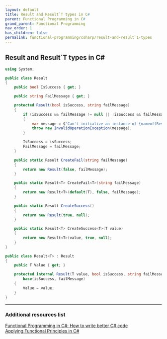 ```yaml
---
layout: default
title: Result and Result`T types in C#
parent: Functional Programming in C#
grand_parent: Functional Programming
nav_order: 1
has_children: false
permalink: functional-programming/csharp/result-and-result`1-types
---
```


## Result and Result`T types in C#

```csharp
using System;

public class Result
{
    public bool IsSuccess { get; }

    public string FailMessage { get; }

    protected Result(bool isSuccess, string failMessage)
    {
        if (isSuccess && failMessage != null || !isSuccess && failMessage == null)
        {
            var message = $"Can't initialize an instance of {nameof(Result)} type.";
            throw new InvalidOperationException(message);
        }

        IsSuccess = isSuccess;
        FailMessage = failMessage;
    }

    public static Result CreateFail(string failMessage)
    {
        return new Result(false, failMessage);
    }

    public static Result<T> CreateFail<T>(string failMessage)
    {
        return new Result<T>(default(T), false, failMessage);
    }

    public static Result CreateSuccess()
    {
        return new Result(true, null);
    }

    public static Result<T> CreateSuccess<T>(T value)
    {
        return new Result<T>(value, true, null);
    }
}

public class Result<T> : Result
{
    public T Value { get; }

    protected internal Result(T value, bool isSuccess, string failMessage) :
        base(isSuccess, failMessage)
    {
        Value = value;
    }
}
```

---
### Additional resources list

[Functional Programming in C#: How to write better C# code](https://learning.oreilly.com/library/view/functional-programming-in/9781617293955/)  
[Applying Functional Principles in C#](https://app.pluralsight.com/library/courses/csharp-applying-functional-principles/table-of-contents)    